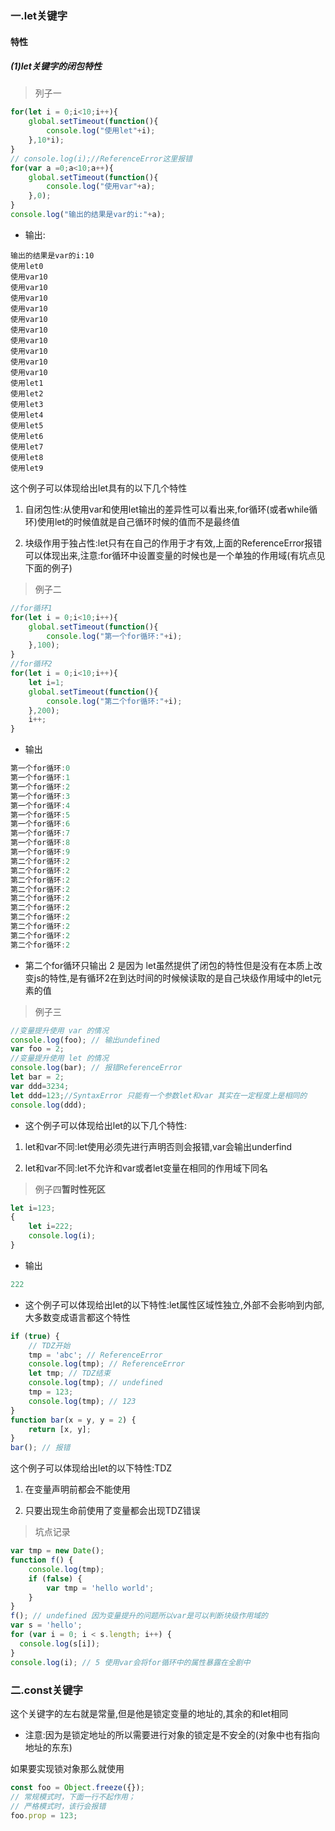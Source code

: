 ### 一.let关键字  

#### 特性

##### (1)let关键字的闭包特性

> 列子一

```javascript
for(let i = 0;i<10;i++){
    global.setTimeout(function(){
        console.log("使用let"+i);
    },10*i);
}
// console.log(i);//ReferenceError这里报错
for(var a =0;a<10;a++){
    global.setTimeout(function(){
        console.log("使用var"+a);
    },0);
}
console.log("输出的结果是var的i:"+a);
```

- 输出:

```shell
输出的结果是var的i:10
使用let0
使用var10
使用var10
使用var10
使用var10
使用var10
使用var10
使用var10
使用var10
使用var10
使用var10
使用let1
使用let2
使用let3
使用let4
使用let5
使用let6
使用let7
使用let8
使用let9 
```

这个例子可以体现给出let具有的以下几个特性

1. 自闭包性:从使用var和使用let输出的差异性可以看出来,for循环(或者while循环)使用let的时候值就是自己循环时候的值而不是最终值

2. 块级作用于独占性:let只有在自己的作用于才有效,上面的ReferenceError报错可以体现出来,注意:for循环中设置变量的时候也是一个单独的作用域(有坑点见下面的例子)

> 例子二

```javascript
//for循环1
for(let i = 0;i<10;i++){
    global.setTimeout(function(){
        console.log("第一个for循环:"+i);
    },100);
}
//for循环2
for(let i = 0;i<10;i++){
    let i=1;
    global.setTimeout(function(){
        console.log("第二个for循环:"+i);
    },200);
    i++;
}
```

- 输出

```javascript
第一个for循环:0
第一个for循环:1
第一个for循环:2
第一个for循环:3
第一个for循环:4
第一个for循环:5
第一个for循环:6
第一个for循环:7
第一个for循环:8
第一个for循环:9
第二个for循环:2
第二个for循环:2
第二个for循环:2
第二个for循环:2
第二个for循环:2
第二个for循环:2
第二个for循环:2
第二个for循环:2
第二个for循环:2
第二个for循环:2
```

- 第二个for循环只输出 2 是因为 let虽然提供了闭包的特性但是没有在本质上改变js的特性,是有循环2在到达时间的时候候读取的是自己块级作用域中的let元素的值

> 例子三

```javascript
//变量提升使用 var 的情况
console.log(foo); // 输出undefined
var foo = 2;
//变量提升使用 let 的情况
console.log(bar); // 报错ReferenceError
let bar = 2;
var ddd=3234;
let ddd=123;//SyntaxError 只能有一个参数let和var 其实在一定程度上是相同的
console.log(ddd);
```

- 这个例子可以体现给出let的以下几个特性:

1. let和var不同:let使用必须先进行声明否则会报错,var会输出underfind

1. let和var不同:let不允许和var或者let变量在相同的作用域下同名

> 例子四**暂时性死区**

```javascript
let i=123;
{
    let i=222;
    console.log(i);
}
```

- 输出

```javascript
222
```

- 这个例子可以体现给出let的以下特性:let属性区域性独立,外部不会影响到内部,大多数变成语言都这个特性

```javascript
if (true) {
    // TDZ开始
    tmp = 'abc'; // ReferenceError
    console.log(tmp); // ReferenceError
    let tmp; // TDZ结束
    console.log(tmp); // undefined
    tmp = 123;
    console.log(tmp); // 123
}
function bar(x = y, y = 2) {
    return [x, y];
}
bar(); // 报错
```
这个例子可以体现给出let的以下特性:TDZ

1. 在变量声明前都会不能使用

1. 只要出现生命前使用了变量都会出现TDZ错误

> 坑点记录

```javascript
var tmp = new Date();
function f() {
    console.log(tmp);
    if (false) {
        var tmp = 'hello world';
    }
}
f(); // undefined 因为变量提升的问题所以var是可以判断块级作用域的
var s = 'hello';
for (var i = 0; i < s.length; i++) {
  console.log(s[i]);
}
console.log(i); // 5 使用var会将for循环中的属性暴露在全剧中
```

### 二.const关键字

这个关键字的左右就是常量,但是他是锁定变量的地址的,其余的和let相同

- 注意:因为是锁定地址的所以需要进行对象的锁定是不安全的(对象中也有指向地址的东东)

如果要实现锁对象那么就使用

```javascript
const foo = Object.freeze({});
// 常规模式时，下面一行不起作用；
// 严格模式时，该行会报错
foo.prop = 123;
```




